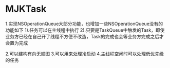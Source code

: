 # MJKTask
1.实现NSOperationQueue大部分功能，也增加一些NSOperationQueue没有的功能如下
  1).任务可以在主线程中执行
  2).只要是TaskQueue中触发的Task，即使业务方已经在自己开了线程不方便不改造，Task的完成也会等业务方完成之后才会置为完成
  
2.可以建构有向无顺图
3.可以用来处理冷启动
4.主线程空闲时可以处理低优先级的任务
